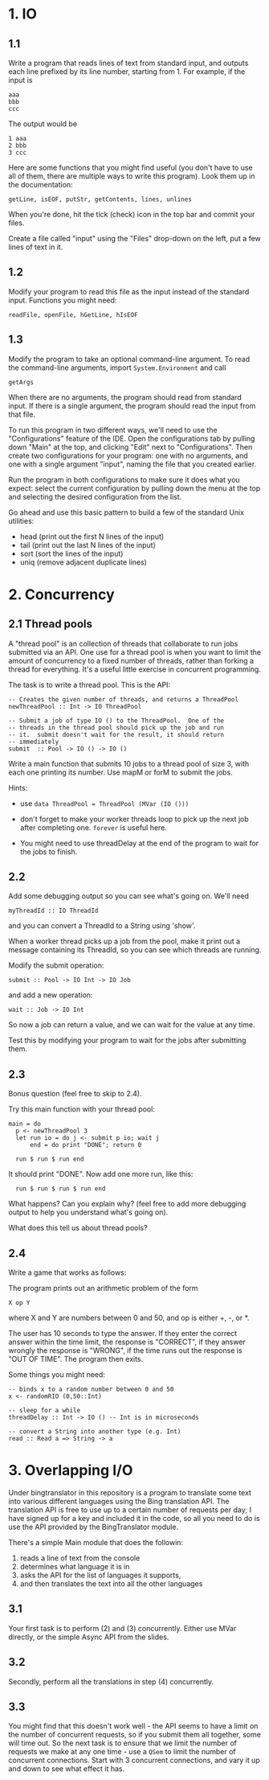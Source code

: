 # 1. IO

## 1.1

Write a program that reads lines of text from standard input, and
outputs each line prefixed by its line number, starting from 1.  For
example, if the input is

    aaa
    bbb
    ccc

The output would be

    1 aaa
    2 bbb
    3 ccc

Here are some functions that you might find useful (you don't have to
use all of them, there are multiple ways to write this program).  Look
them up in the documentation:

    getLine, isEOF, putStr, getContents, lines, unlines

When you're done, hit the tick (check) icon in the top bar and commit
your files.

Create a file called "input" using the "Files" drop-down on the left,
put a few lines of text in it.

## 1.2

Modify your program to read this file as the input instead of the
standard input.  Functions you might need:

    readFile, openFile, hGetLine, hIsEOF

## 1.3

Modify the program to take an optional command-line argument.  To read
the command-line arguments, import `System.Environment` and call

    getArgs

When there are no arguments, the program should read from standard
input.  If there is a single argument, the program should read the
input from that file.

To run this program in two different ways, we'll need to use the
"Configurations" feature of the IDE.  Open the configurations tab by
pulling down "Main" at the top, and clicking "Edit" next to
"Configurations". Then create two configurations for your program: one
with no arguments, and one with a single argument "input", naming the
file that you created earlier.

Run the program in both configurations to make sure it does what you
expect: select the current configuration by pulling down the menu at
the top and selecting the desired configuration from the list.

Go ahead and use this basic pattern to build a few of the standard
Unix utilities:

* head (print out the first N lines of the input)
* tail (print out the last N lines of the input)
* sort (sort the lines of the input)
* uniq (remove adjacent duplicate lines)

# 2. Concurrency

## 2.1 Thread pools

A "thread pool" is an collection of threads that collaborate to run
jobs submitted via an API.  One use for a thread pool is when you want
to limit the amount of concurrency to a fixed number of threads,
rather than forking a thread for everything.  It's a useful little
exercise in concurrent programming.

The task is to write a thread pool.  This is the API:

    -- Creates the given number of threads, and returns a ThreadPool
    newThreadPool :: Int -> IO ThreadPool

    -- Submit a job of type IO () to the ThreadPool.  One of the
    -- threads in the thread pool should pick up the job and run
    -- it.  submit doesn't wait for the result, it should return
    -- immediately
    submit  :: Pool -> IO () -> IO ()

Write a main function that submits 10 jobs to a thread pool of size 3,
with each one printing its number.  Use mapM or forM to submit the
jobs.

Hints:

* use `data ThreadPool = ThreadPool (MVar (IO ()))`

* don't forget to make your worker threads loop to pick up the next job after completing one.  `forever` is useful here.

* You might need to use threadDelay at the end of the program to wait for the jobs to finish.

## 2.2

Add some debugging output so you can see what's going on.  We'll
need

    myThreadId :: IO ThreadId

and you can convert a ThreadId to a String using 'show'.

When a worker thread picks up a job from the pool, make it print out a
message containing its ThreadId, so you can see which threads are
running.

Modify the submit operation:

    submit :: Pool -> IO Int -> IO Job

and add a new operation:

    wait :: Job -> IO Int

So now a job can return a value, and we can wait for the value at any
time.

Test this by modifying your program to wait for the jobs after
submitting them.

## 2.3

Bonus question (feel free to skip to 2.4).

Try this main function with your thread pool:

    main = do
      p <- newThreadPool 3
      let run io = do j <- submit p io; wait j
          end = do print "DONE"; return 0

      run $ run $ run end

It should print "DONE".  Now add one more run, like this:

      run $ run $ run $ run end

What happens?  Can you explain why? (feel free to add more
debugging output to help you understand what's going on).

What does this tell us about thread pools?

## 2.4

Write a game that works as follows:

The program prints out an arithmetic problem of the form

    X op Y

where X and Y are numbers between 0 and 50, and op is either +, -, or
*.

The user has 10 seconds to type the answer.  If they enter the correct
answer within the time limit, the response is "CORRECT", if they
answer wrongly the response is "WRONG", if the time runs out the
response is "OUT OF TIME".  The program then exits.

Some things you might need:

    -- binds x to a random number between 0 and 50
    x <- randomRIO (0,50::Int)

    -- sleep for a while
    threadDelay :: Int -> IO () -- Int is in microseconds

    -- convert a String into another type (e.g. Int)
    read :: Read a => String -> a


# 3. Overlapping I/O

Under bingtranslator in this repository is a program to translate some
text into various different languages using the Bing translation API.
The translation API is free to use up to a certain number of requests
per day; I have signed up for a key and included it in the code, so
all you need to do is use the API provided by the BingTranslator
module.

There's a simple Main module that does the followin:

1. reads a line of text from the console
2. determines what language it is in
3. asks the API for the list of languages it supports,
4. and then translates the text into all the other languages

## 3.1

Your first task is to perform (2) and (3) concurrently.  Either use
MVar directly, or the simple Async API from the slides.

## 3.2

Secondly, perform all the translations in step (4) concurrently.

## 3.3

You might find that this doesn't work well - the API seems to have a
limit on the number of concurrent requests, so if you submit them all
together, some will time out.  So the next task is to ensure that we
limit the number of requests we make at any one time - use a `QSem` to
limit the number of concurrent connections.  Start with 3 concurrent
connections, and vary it up and down to see what effect it has.
